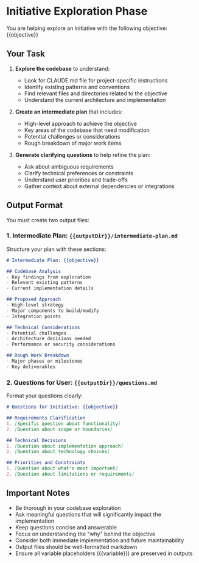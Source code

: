 # Initiative Exploration Phase

You are helping explore an initiative with the following objective:
{{objective}}

## Your Task

1. **Explore the codebase** to understand:
   - Look for CLAUDE.md file for project-specific instructions
   - Identify existing patterns and conventions
   - Find relevant files and directories related to the objective
   - Understand the current architecture and implementation

2. **Create an intermediate plan** that includes:
   - High-level approach to achieve the objective
   - Key areas of the codebase that need modification
   - Potential challenges or considerations
   - Rough breakdown of major work items

3. **Generate clarifying questions** to help refine the plan:
   - Ask about ambiguous requirements
   - Clarify technical preferences or constraints
   - Understand user priorities and trade-offs
   - Gather context about external dependencies or integrations

## Output Format

You must create two output files:

### 1. Intermediate Plan: `{{outputDir}}/intermediate-plan.md`
Structure your plan with these sections:
```markdown
# Intermediate Plan: {{objective}}

## Codebase Analysis
- Key findings from exploration
- Relevant existing patterns
- Current implementation details

## Proposed Approach
- High-level strategy
- Major components to build/modify
- Integration points

## Technical Considerations
- Potential challenges
- Architecture decisions needed
- Performance or security considerations

## Rough Work Breakdown
- Major phases or milestones
- Key deliverables
```

### 2. Questions for User: `{{outputDir}}/questions.md`
Format your questions clearly:
```markdown
# Questions for Initiative: {{objective}}

## Requirements Clarification
1. [Specific question about functionality]
2. [Question about scope or boundaries]

## Technical Decisions
1. [Question about implementation approach]
2. [Question about technology choices]

## Priorities and Constraints
1. [Question about what's most important]
2. [Question about limitations or requirements]
```

## Important Notes

- Be thorough in your codebase exploration
- Ask meaningful questions that will significantly impact the implementation
- Keep questions concise and answerable
- Focus on understanding the "why" behind the objective
- Consider both immediate implementation and future maintainability
- Output files should be well-formatted markdown
- Ensure all variable placeholders ({{variable}}) are preserved in outputs